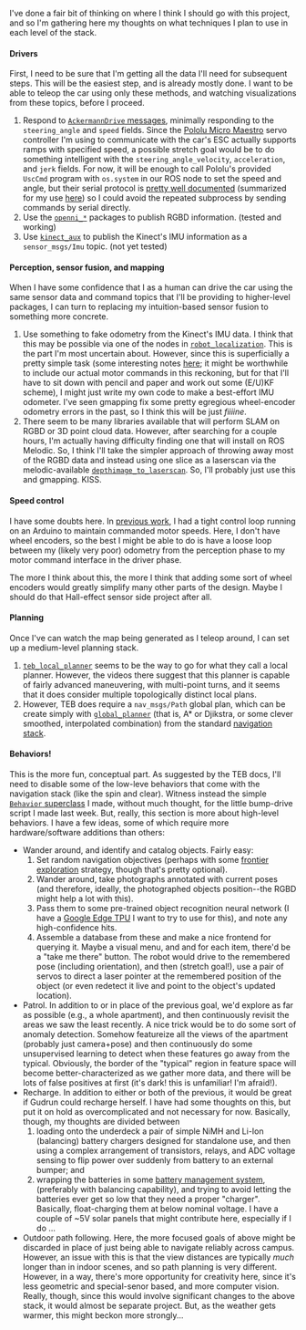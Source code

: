I've done a fair bit of thinking on where I think I should go with this project, and so I'm gathering here my thoughts on what techniques I plan to use in each level of the stack.

#### Drivers

First, I need to be sure that I'm getting all the data I'll need for subsequent steps. This will be the easiest step, and is already mostly done. I want to be able to teleop the car using only these methods, and watching visualizations from these topics, before I proceed.

1. Respond to [`AckermannDrive` messages](http://docs.ros.org/api/ackermann_msgs/html/msg/AckermannDrive.html), minimally responding to the `steering_angle` and `speed` fields. Since the [Pololu Micro Maestro](https://www.pololu.com/product/1351) servo controller I'm using to communicate with the car's ESC actually supports ramps with specified speed, a possible stretch goal would be to do something intelligent with the `steering_angle_velocity`, `acceleration`, and `jerk` fields.
   For now, it will be enough to call Pololu's provided `UscCmd` program with `os.system`  in our ROS node to set the speed and angle, but their serial protocol is [pretty well documented](https://www.pololu.com/docs/0J40/5.c) (summarized for my use [here](https://github.com/tsbertalan/gudrun/commit/d26840303cfa8fac44f7768aadbfb18fda8f496b)) so I could avoid the repeated subprocess by sending commands by serial directly.
2. Use the [`openni_*`](http://wiki.ros.org/openni_camera) packages to publish RGBD information. (tested and working)
3. Use [`kinect_aux`](http://wiki.ros.org/kinect_aux) to publish the Kinect's IMU information as a `sensor_msgs/Imu` topic. (not yet tested)

#### Perception, sensor fusion, and mapping

When I have some confidence that I as a human can drive the car using the same sensor data and command topics that I'll be providing to higher-level packages, I can turn to replacing my intuition-based sensor fusion to something more concrete.

1. Use something to fake odometry from the Kinect's IMU data. I think that this may be possible via one of the nodes in [`robot_localization`](http://docs.ros.org/melodic/api/robot_localization/html/index.html#). This is the part I'm most uncertain about. However, since this is superficially a pretty simple task (some interesting notes [here](http://www.seattlerobotics.org/encoder/200610/Article3/IMU%20Odometry,%20by%20David%20Anderson.htm); it might be worthwhile to include our actual motor commands in this reckoning, but for that I'll have to sit down with pencil and paper and work out some (E/U)KF scheme), I might just write my own code to make a best-effort IMU odometer. I've seen gmapping fix some pretty egregious wheel-encoder odometry errors in the past, so I think this will be just *fiiiine*.
2. There seem to be many libraries available that will perform SLAM on RGBD or 3D point cloud data. However, after searching for a couple hours, I'm actually having difficulty finding one that will install on ROS Melodic. So, I think I'll take the simpler approach of throwing away most of the RGBD data and instead using one slice as a laserscan via the melodic-available [`depthimage_to_laserscan`](http://wiki.ros.org/depthimage_to_laserscan).
   So, I'll probably  just use this and gmapping. KISS.

#### Speed control

I have some doubts here. In [previous work](http://tomsb.net/Gunnar/), I had a tight control loop running on an Arduino to maintain commanded motor speeds. Here, I don't have wheel encoders, so the best I might be able to do is have a loose loop between my (likely very poor) odometry from the perception phase to my motor command interface in the driver phase.

The more I think about this, the more I think that adding some sort of wheel encoders would greatly simplify many other parts of the design. Maybe I should do that Hall-effect sensor side project after all.

#### Planning

Once I've can watch the map being generated as I teleop around, I can set up a medium-level planning stack.

1. [`teb_local_planner`](http://wiki.ros.org/teb_local_planner) seems to be the way to go for what they call a local planner. However, the videos there suggest that this planner is capable of fairly advanced maneuvering, with multi-point turns, and it seems that it does consider multiple topologically distinct local plans. 
2. However, TEB does require a `nav_msgs/Path` global plan, which can be create simply with [`global_planner`](http://wiki.ros.org/global_planner?distro=melodic#Published_Topics) (that is, A* or Djikstra, or some clever smoothed, interpolated combination) from the standard [navigation stack](http://wiki.ros.org/navigation).

#### Behaviors!

This is the more fun, conceptual part. As suggested by the TEB docs, I'll need to disable some of the low-leve behaviors that come with the navigation stack (like the spin and clear). Witness instead the simple [`Behavior` superclass](https://github.com/tsbertalan/gudrun/blob/a8cc65c6957c3498b119dbe4b59c7455c75a2977/src/gudrun_motor/ultrasound_bump_drive.py#L53) I made, without much thought, for the little bump-drive script I made last week. But, really, this section is more about high-level behaviors. I have a few ideas, some of which require more hardware/software additions than others:

* Wander around, and identify and catalog objects. Fairly easy:
  1.  Set random navigation objectives (perhaps with some [frontier exploration](http://wiki.ros.org/frontier_exploration) strategy, though that's pretty optional).
  2. Wander around, take photographs annotated with current poses (and therefore, ideally, the photographed objects position--the RGBD might help a lot with this).
  3. Pass them to some pre-trained object recognition neural network (I have a [Google Edge TPU](https://coral.withgoogle.com/) I want to try to use for this), and note any high-confidence hits.
  4. Assemble a database from these and make a nice frontend for querying it. Maybe a visual menu, and and for each item, there'd be a "take me there" button. The robot would drive to the remembered pose (including orientation), and then (stretch goal!), use a pair of servos to direct a laser pointer at the remembered position of the object (or even redetect it live and point to the object's updated location).
* Patrol. In addition to or in place of the previous goal, we'd explore as far as possible (e.g., a whole apartment), and then continuously revisit the areas we saw the least recently. A nice trick would be to do some sort of anomaly detection. Somehow featureize all the views of the apartment (probably just camera+pose) and then continuously do some unsupervised learning to detect when these features go away from the typical. Obviously, the border of the "typical" region in feature space will become better-characterized as we gather more data, and there will be lots of false positives at first (it's dark! this is unfamiliar! I'm afraid!).
* Recharge. In addition to either or both of the previous, it would be great if Gudrun could recharge herself. I have had some thoughts on this, but put it on hold as overcomplicated and not necessary for now. Basically, though, my thoughts are divided between
  1. loading onto the underdeck a pair of simple NiMH and Li-Ion (balancing) battery chargers designed for standalone use, and then using a complex arrangement of transistors, relays, and ADC voltage sensing to flip power over suddenly from battery to an external bumper; and
  2. wrapping the batteries in some [battery management system](https://hobbyking.com/en_us/6s-li-ion-10a-pcm.html), (preferably with balancing capability), and trying to avoid letting the batteries ever get so low that they need a proper "charger". Basically, float-charging them at below nominal voltage. I have a couple of ~5V solar panels that might contribute here, especially if I do ...
* Outdoor path following. Here, the more focused goals of above might be discarded in place of just being able to navigate reliably across campus. However, an issue with this is that the view distances are typically *much* longer than in indoor scenes, and so path planning is very different. However, in a way, there's more opportunity for creativity here, since it's less geometric and special-senor based, and more computer vision. Really, though, since this would involve significant changes to the above stack, it would almost be separate project. But, as the weather gets warmer, this might beckon more strongly...